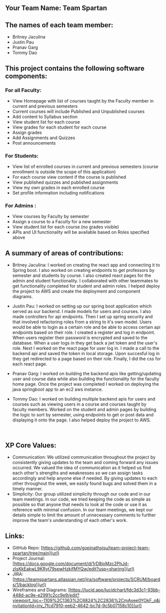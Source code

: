 ## Your Team Name: Team Spartan

## The names of each team member:
- Britney Jaculina
- Justin Pau
- Pranav Garg
- Tommy Dao

## This project contains the following software components: 
### For all Faculty:
- View Homepage with list of courses taught by the Faculty member in current and previous semesters
- Current courses will include Published and Unpublished courses
- Add content to Syllabus section
- View student list for each course
- View grades for each student for each course
- Assign grades
- Add Assignments and Quizzes
- Post announcements
### For Students:
- View list of enrolled courses in current and previous semesters (course enrollment is outside the scope of this application)
- For each course view content if the course is published
- View published quizzes and published assignments
- View my own grades in each enrolled course
- Set profile information including notifications
### For Admins :
- View courses by Faculty by semester
- Assign a course to a Faculty for a new semester
- View student list for each course (no grades visible)
- APIs and UI functionality will be available based on Roles specified above

## A summary of areas of contributions:

- Britney Jaculina: I worked on creating the react app and connecting it to Spring boot. I also worked on creating endpoints to get professors by semester and students by course. I also created react pages for the admin and student functionality. I collaborated with other teammates to get functionality completed for student and admin roles. I helped deploy the project to AWS and create the deployment and component diagrams.

- Justin Pau: I worked on setting up our spring boot application which served as our backend. I made models for users and courses. I also made controllers for api endpoints. Then I set up spring security and that involved refactoring roles from a string to it's own model. Users would be able to login as a certain role and be able to access certain api endpoints based on their role. I created a register and log in endpoint. When users register their password is encrypted and saved to the database. When a user logs in they get back a jwt token and the user's role. Next I worked on the react page for user log in. I made a call to the backend api and saved the token in local storage. Upon succesful log in they get redirected to a page based on their role. Finally, I did the css for each react page.

- Pranav Garg: I worked on building the backend apis like getting/updating user and course data while also building the functionality for the faculty home page. Once the project was completed I worked on deploying the java springboot app to an ec2 aws instance.  

- Tommy Dao: I worked on building multiple backend apis for users and courses such as viewing users in a course and courses taught by faculty members. Worked on the student and admin pages by building the logic to sort by semester, using endpoints to get or post data and displaying it onto the page.  I also helped deploy the project to AWS.

<br/>

## XP Core Values:
- Communication: 
We utilized communication throughout the project by consistently giving updates to the team and coming forward any issues occurred. We valued the idea of communication as it helped us find each other's strengths and weaknesses so we can assign tasks accordingly and help anyone else if needed. By giving updates to each other throughout the week, we easily found bugs and solved them in a timely manner.
- Simplicity: 
Our group utilized simplicity through our code and in our team meetings. In our code, we tried keeping the code as simple as possible so that anyone that needs to look at the code or use it as reference with minimal confusion. In our team meetings, we kept our details simple to limit the amount of unnecessary comments to further improve the team's understanding of each other's work. 

## Links: 
- GitHub Repo: [https://github.com/gopinathsjsu/team-project-team-spartan/tree/main](url)  <br/>
- Project Journal: [https://docs.google.com/document/d/1rD8joMzc2PhJd-zIsKkEakwL9KRyt79spwHzkjfMYQw/edit?usp=sharing](url)<br/> 
- JIRA: [https://teamspartans.atlassian.net/jira/software/projects/SCRUM/boards/1/backlog](url) <br/>
- Wireframes and Diagrams: [https://lucid.app/lucidchart/fdc3d3c1-93bb-448d-ac9e-e2991c2cc9e9/edit?viewport_loc=-1109%2C1363%2C6824%2C2836%2CmAxee0YOkF_o&invitationId=inv_7fcd7910-eeb2-4642-bc7d-9c5b07158c10](url)
